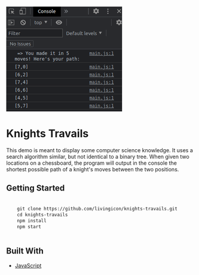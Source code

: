 ![alt text](https://github.com/livingicon/knights-travails/blob/main/src/images/knights-travails.png?raw=true)

<h1>Knights Travails</h1>

<p>This demo is meant to display some computer science knowledge. It uses a search algorithm similar, but not identical to a binary tree. When given two locations on a chessboard, the program will output in the console the shortest possible path of a knight's moves between the two positions.</p>

<h2>Getting Started</h2>

<pre class="notranslate">
  <code>
    git clone https://github.com/livingicon/knights-travails.git
    cd knights-travails
    npm install
    npm start
  </code>
</pre>

<h2>Built With</h2>

<ul dir="auto">
  <li><a href="https://developer.mozilla.org/en-US/docs/Web/JavaScript" rel="nofollow">JavaScript</a></li>
</ul>